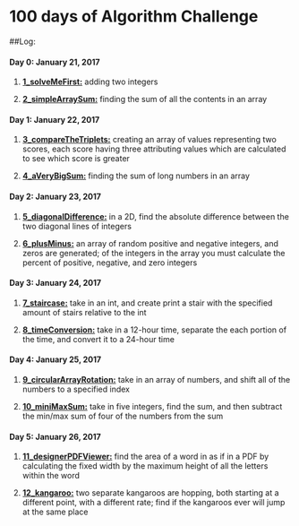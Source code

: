 # 100 days of Algorithm Challenge

##Log:

#### Day 0: January 21, 2017
1) [**1_solveMeFirst:**](https://github.com/Lukeskins/100-days-of-Algorithm-Challenge/blob/master/Algorithms/1_solveMeFirst.java) adding two integers

2) [**2_simpleArraySum:**](https://github.com/Lukeskins/100-days-of-Algorithm-Challenge/blob/master/Algorithms/2_simpleArraySum.java) finding the sum of all the contents in an array

#### Day 1: January 22, 2017
1) [**3_compareTheTriplets:**](https://github.com/Lukeskins/100-days-of-Algorithm-Challenge/blob/master/Algorithms/3_compareTheTriplets.java) creating an array of values representing two scores, each score having three attributing values which are calculated to see which score is greater

2) [**4_aVeryBigSum:**](https://github.com/Lukeskins/100-days-of-Algorithm-Challenge/blob/master/Algorithms/4_aVeryBigSum.java) finding the sum of long numbers in an array

#### Day 2: January 23, 2017
1) [**5_diagonalDifference:**](https://github.com/Lukeskins/100-days-of-Algorithm-Challenge/blob/master/Algorithms/5_diagonalDifference.java) in a 2D, find the absolute difference between the two diagonal lines of integers

2) [**6_plusMinus:**](https://github.com/Lukeskins/100-days-of-Algorithm-Challenge/blob/master/Algorithms/6_plusMinus.java) an array of random positive and negative integers, and zeros are generated; of the integers in the array you must calculate the percent of positive, negative, and zero integers

#### Day 3: January 24, 2017
1) [**7_staircase:**](https://github.com/Lukeskins/100-days-of-Algorithm-Challenge/blob/master/Algorithms/7_staircase.java) take in an int, and create print a stair with the specified amount of stairs relative to the int

2) [**8_timeConversion:**](https://github.com/Lukeskins/100-days-of-Algorithm-Challenge/blob/master/Algorithms/8_timeConversion.java) take in a 12-hour time, separate the each portion of the time, and convert it to a 24-hour time

#### Day 4: January 25, 2017
1) [**9_circularArrayRotation:**](https://github.com/Lukeskins/100-days-of-Algorithm-Challenge/blob/master/Algorithms/9_circularArrayRotation.java) take in an array of numbers, and shift all of the numbers to a specified index

2) [**10_miniMaxSum:**](https://github.com/Lukeskins/100-days-of-Algorithm-Challenge/blob/master/Algorithms/10_miniMaxSum.java) take in five integers, find the sum, and then subtract the min/max sum of four of the numbers from the sum

#### Day 5: January 26, 2017
1) [**11_designerPDFViewer:**](https://github.com/Lukeskins/100-days-of-Algorithm-Challenge/blob/master/Algorithms/11_designerPDFViewer.java) find the area of a word in as if in a PDF by calculating the fixed width by the maximum height of all the letters within the word

2) [**12_kangaroo:**](https://github.com/Lukeskins/100-days-of-Algorithm-Challenge/blob/master/Algorithms/12_kangaroo.java) two separate kangaroos are hopping, both starting at a different point, with a different rate; find if the kangaroos ever will jump at the same place
